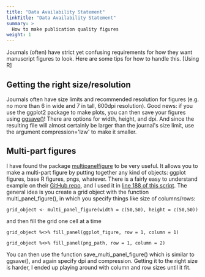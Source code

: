 ```yaml
---
title: "Data Availability Statement"
linkTitle: "Data Availability Statement"
summary: >
  How to make publication quality figures
weight: 1
---
```


Journals (often) have strict yet confusing requirements for how they want manuscript figures to look. Here are some tips for how to handle this. [Using R]

## Getting the right size/resolution

Journals often have size limits and recommended resolution for figures (e.g. no more than 6 in wide and 7 in tall, 600dpi resolution). Good news: if you use the ggplot2 package to make plots, you can then save your figures using [ggsave()](http://ggplot2.tidyverse.org/reference/ggsave.html)! There are options for width, height, and dpi. And since the resulting file will almost certainly be larger than the journal's size limit, use the argument compression='lzw' to make it smaller.

## Multi-part figures

I have found the package [multipanelfigure](https://cran.r-project.org/web/packages/multipanelfigure/multipanelfigure.pdf) to be very useful. It allows you to make a multi-part figure by putting together any kind of objects: ggplot figures, base R figures, pngs, whatever. There is a fairly easy to understand example on their [GitHub repo](https://github.com/cran/multipanelfigure), and I used it in [line 188 of this script](https://github.com/emchristensen/Extreme-events-LDA/blob/master/rodent_LDA_analysis.r). The general idea is you create a grid object with the function multi_panel_figure(), in which you specify things like size of columns/rows:

`grid_object <- multi_panel_figure(width = c(50,50), height = c(50,50))`

and then fill the grid one cell at a time

`grid_object %<>% fill_panel(ggplot_figure, row = 1, column = 1)`

`grid_object %<>% fill_panel(png_path, row = 1, column = 2)`

You can then use the function save_multi_panel_figure() which is similar to ggsave(), and again specify dpi and compression. Getting it to the right size is harder, I ended up playing around with column and row sizes until it fit. 